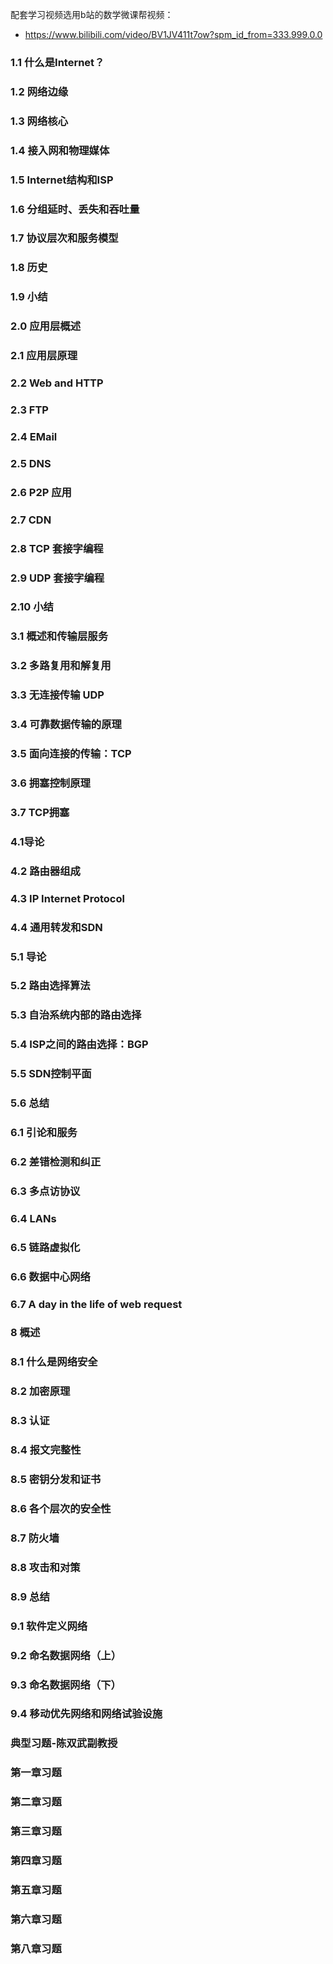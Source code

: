 
配套学习视频选用b站的数学微课帮视频：
- https://www.bilibili.com/video/BV1JV411t7ow?spm_id_from=333.999.0.0


### 1.1 什么是Internet？

### 1.2 网络边缘

### 1.3 网络核心

### 1.4 接入网和物理媒体

### 1.5 Internet结构和ISP

### 1.6 分组延时、丢失和吞吐量

### 1.7 协议层次和服务模型

### 1.8 历史

### 1.9 小结

### 2.0 应用层概述

### 2.1 应用层原理

### 2.2 Web and HTTP

### 2.3 FTP

### 2.4 EMail

### 2.5 DNS

### 2.6 P2P 应用

### 2.7 CDN

### 2.8 TCP 套接字编程

### 2.9 UDP 套接字编程

### 2.10 小结

### 3.1 概述和传输层服务

### 3.2 多路复用和解复用

### 3.3 无连接传输 UDP

### 3.4 可靠数据传输的原理

### 3.5 面向连接的传输：TCP

### 3.6 拥塞控制原理

### 3.7 TCP拥塞

### 4.1导论

### 4.2 路由器组成

### 4.3 IP Internet Protocol

### 4.4 通用转发和SDN

### 5.1 导论

### 5.2 路由选择算法

### 5.3 自治系统内部的路由选择

### 5.4 ISP之间的路由选择：BGP

### 5.5 SDN控制平面

### 5.6 总结

### 6.1 引论和服务

### 6.2 差错检测和纠正

### 6.3 多点访协议

### 6.4 LANs

### 6.5 链路虚拟化

### 6.6 数据中心网络

### 6.7 A day in the life of web request

### 8 概述

### 8.1 什么是网络安全

### 8.2 加密原理

### 8.3 认证

### 8.4 报文完整性

### 8.5 密钥分发和证书

### 8.6 各个层次的安全性

### 8.7 防火墙

### 8.8 攻击和对策

### 8.9 总结

### 9.1 软件定义网络

### 9.2 命名数据网络（上）

### 9.3 命名数据网络（下）

### 9.4 移动优先网络和网络试验设施

### 典型习题-陈双武副教授

### 第一章习题

### 第二章习题

### 第三章习题

### 第四章习题

### 第五章习题

### 第六章习题

### 第八章习题